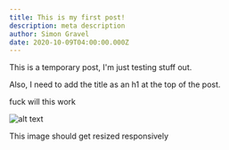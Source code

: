```yaml
---
title: This is my first post!
description: meta description
author: Simon Gravel
date: 2020-10-09T04:00:00.000Z
---
```


This is a temporary post, I'm just testing stuff out.

Also, I need to add the title as an h1 at the top of the post.

fuck will this work

![alt text](/img/img_0179.webp)

This image should get resized responsively
